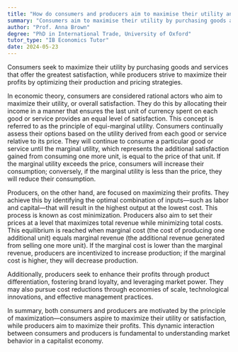 ```yaml
---
title: "How do consumers and producers aim to maximise their utility and profits, respectively?"
summary: "Consumers aim to maximise their utility by purchasing goods and services that provide the highest satisfaction, while producers aim to maximise profits by optimising production and pricing strategies."
author: "Prof. Anna Brown"
degree: "PhD in International Trade, University of Oxford"
tutor_type: "IB Economics Tutor"
date: 2024-05-23
---
```


Consumers seek to maximize their utility by purchasing goods and services that offer the greatest satisfaction, while producers strive to maximize their profits by optimizing their production and pricing strategies.

In economic theory, consumers are considered rational actors who aim to maximize their utility, or overall satisfaction. They do this by allocating their income in a manner that ensures the last unit of currency spent on each good or service provides an equal level of satisfaction. This concept is referred to as the principle of equi-marginal utility. Consumers continually assess their options based on the utility derived from each good or service relative to its price. They will continue to consume a particular good or service until the marginal utility, which represents the additional satisfaction gained from consuming one more unit, is equal to the price of that unit. If the marginal utility exceeds the price, consumers will increase their consumption; conversely, if the marginal utility is less than the price, they will reduce their consumption.

Producers, on the other hand, are focused on maximizing their profits. They achieve this by identifying the optimal combination of inputs—such as labor and capital—that will result in the highest output at the lowest cost. This process is known as cost minimization. Producers also aim to set their prices at a level that maximizes total revenue while minimizing total costs. This equilibrium is reached when marginal cost (the cost of producing one additional unit) equals marginal revenue (the additional revenue generated from selling one more unit). If the marginal cost is lower than the marginal revenue, producers are incentivized to increase production; if the marginal cost is higher, they will decrease production.

Additionally, producers seek to enhance their profits through product differentiation, fostering brand loyalty, and leveraging market power. They may also pursue cost reductions through economies of scale, technological innovations, and effective management practices.

In summary, both consumers and producers are motivated by the principle of maximization—consumers aspire to maximize their utility or satisfaction, while producers aim to maximize their profits. This dynamic interaction between consumers and producers is fundamental to understanding market behavior in a capitalist economy.
    